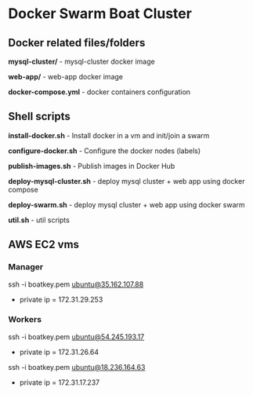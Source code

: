 # Docker Swarm Boat Cluster

## Docker related files/folders

**mysql-cluster/** - mysql-cluster docker image

**web-app/** - web-app docker image

**docker-compose.yml** - docker containers configuration

## Shell scripts

**install-docker.sh** - Install docker in a vm and init/join a swarm

**configure-docker.sh** - Configure the docker nodes (labels)

**publish-images.sh** - Publish images in Docker Hub

**deploy-mysql-cluster.sh** - deploy mysql cluster + web app using docker compose

**deploy-swarm.sh** - deploy mysql cluster + web app using docker swarm

**util.sh** - util scripts

## AWS EC2 vms

### Manager

ssh -i boatkey.pem ubuntu@35.162.107.88

* private ip = 172.31.29.253

### Workers

ssh -i boatkey.pem ubuntu@54.245.193.17

* private ip = 172.31.26.64

ssh -i boatkey.pem ubuntu@18.236.164.63

* private ip = 172.31.17.237
